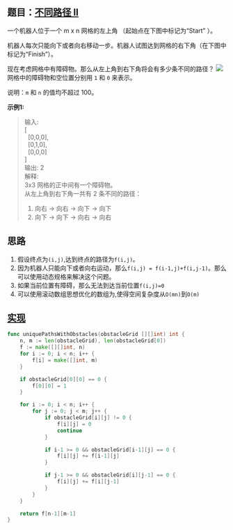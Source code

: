 ## 题目：[不同路径 II](https://leetcode-cn.com/problems/unique-paths-ii/)

一个机器人位于一个 m x n 网格的左上角 （起始点在下图中标记为“Start” ）。

机器人每次只能向下或者向右移动一步。机器人试图达到网格的右下角（在下图中标记为“Finish”）。

现在考虑网格中有障碍物。那么从左上角到右下角将会有多少条不同的路径？
![](https://assets.leetcode-cn.com/aliyun-lc-upload/uploads/2018/10/22/robot_maze.png)
网格中的障碍物和空位置分别用 `1` 和 `0` 来表示。

说明：`m` 和 `n` 的值均不超过 100。

**示例1:**
>输入:  
>[  
>  [0,0,0],  
>  [0,1,0],  
>  [0,0,0]  
>]  
>输出: 2  
>解释:  
>3x3 网格的正中间有一个障碍物。  
>从左上角到右下角一共有 2 条不同的路径：  
>1. 向右 -> 向右 -> 向下 -> 向下  
>2. 向下 -> 向下 -> 向右 -> 向右  
     
## 思路
1. 假设终点为`(i,j)`,达到终点的路径为`f(i,j)`。
2. 因为机器人只能向下或者向右运动，那么`f(i,j) = f(i-1,j)+f(i,j-1)`。那么可以使用动态规格来解决这个问题。
3. 如果当前位置有障碍，那么无法到达当前位置`f(i,j)=0`
4. 可以使用滚动数组思想优化的数组为,使得空间复杂度从`O(mn)`到`O(m)`

## [实现](https://github.com/mzmuer/leetcode/blob/master/question63/answer_test.go)
```go
func uniquePathsWithObstacles(obstacleGrid [][]int) int {
	n, m := len(obstacleGrid), len(obstacleGrid[0])
	f := make([][]int, n)
	for i := 0; i < n; i++ {
		f[i] = make([]int, m)
	}

	if obstacleGrid[0][0] == 0 {
		f[0][0] = 1
	}

	for i := 0; i < n; i++ {
		for j := 0; j < m; j++ {
			if obstacleGrid[i][j] != 0 {
				f[i][j] = 0
				continue
			}

			if i-1 >= 0 && obstacleGrid[i-1][j] == 0 {
				f[i][j] += f[i-1][j]
			}

			if j-1 >= 0 && obstacleGrid[i][j-1] == 0 {
				f[i][j] += f[i][j-1]
			}
		}
	}

	return f[n-1][m-1]
}
```